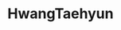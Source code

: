 ---
title: HwangTaehyun
github: https://github.com/HwangTaehyun
mode: light
transition: 3s
archetype:
  - Little Bit of Everything
---